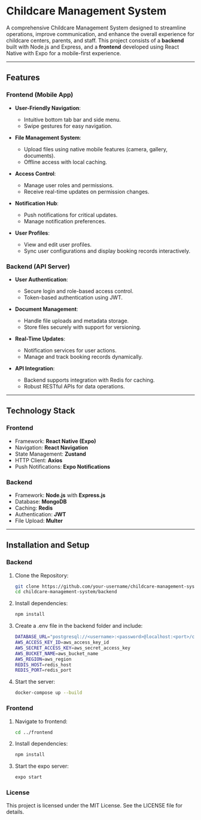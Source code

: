 # Childcare Management System

A comprehensive Childcare Management System designed to streamline operations, improve communication, and enhance the overall experience for childcare centers, parents, and staff. This project consists of a **backend** built with Node.js and Express, and a **frontend** developed using React Native with Expo for a mobile-first experience.

---

## Features

### **Frontend (Mobile App)**

- **User-Friendly Navigation**: 
  - Intuitive bottom tab bar and side menu.
  - Swipe gestures for easy navigation.

- **File Management System**: 
  - Upload files using native mobile features (camera, gallery, documents).
  - Offline access with local caching.

- **Access Control**:
  - Manage user roles and permissions.
  - Receive real-time updates on permission changes.

- **Notification Hub**:
  - Push notifications for critical updates.
  - Manage notification preferences.

- **User Profiles**:
  - View and edit user profiles.
  - Sync user configurations and display booking records interactively.

### **Backend (API Server)**

- **User Authentication**: 
  - Secure login and role-based access control.
  - Token-based authentication using JWT.

- **Document Management**: 
  - Handle file uploads and metadata storage.
  - Store files securely with support for versioning.

- **Real-Time Updates**:
  - Notification services for user actions.
  - Manage and track booking records dynamically.

- **API Integration**:
  - Backend supports integration with Redis for caching.
  - Robust RESTful APIs for data operations.

---

## Technology Stack

### **Frontend**
- Framework: **React Native (Expo)**
- Navigation: **React Navigation**
- State Management: **Zustand**
- HTTP Client: **Axios**
- Push Notifications: **Expo Notifications**

### **Backend**
- Framework: **Node.js** with **Express.js**
- Database: **MongoDB**
- Caching: **Redis**
- Authentication: **JWT**
- File Upload: **Multer**

---

## Installation and Setup

### **Backend**

1. Clone the Repository:
   ```bash
   git clone https://github.com/your-username/childcare-management-system.git
   cd childcare-management-system/backend

2. Install dependencies:
    ```bash
    npm install

3.  Create a .env file in the backend folder and include:
    ```bash
    DATABASE_URL="postgresql://<username>:<password>@localhost:<port>/childcare?schema=public"
    AWS_ACCESS_KEY_ID=aws_access_key_id
    AWS_SECRET_ACCESS_KEY=aws_secret_access_key
    AWS_BUCKET_NAME=aws_bucket_name
    AWS_REGION=aws_region
    REDIS_HOST=redis_host
    REDIS_PORT=redis_port

4. Start the server:
    ```bash
    docker-compose up --build

### Frontend

1. Navigate to frontend:
    ```bash
    cd ../frontend

2. Install dependencies:
    ```bash
    npm install

3. Start the expo server:
    ```bash
    expo start


### License
This project is licensed under the MIT License. See the LICENSE file for details.

